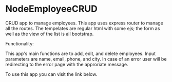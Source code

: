 # NodeEmployeeCRUD
CRUD app to manage employees. This app uses express router to manage all the routes.
The tempelates are regular html with some ejs; the form as well as the view of the
list is all bootstrap.

Functionality:

This app's main functions are to add, edit, and delete employees.
Input parameters are name, email, phone, and city.
In case of an error user will be redirecting to the error
page with the approriate message.

To use this app you can visit the link below.


